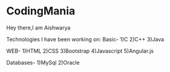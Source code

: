 # CodingMania
Hey there,I am Aishwarya

Technologies I have been working on: Basic- 1)C 2)C++ 3)Java

WEB- 1)HTML 2)CSS 3)Bootstrap 4)Javascript 5)Angular.js

Databases- 1)MySql 2)Oracle

